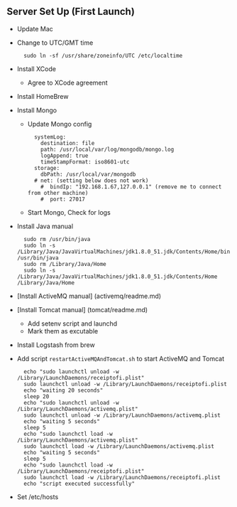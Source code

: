 ## Server Set Up (First Launch)

- Update Mac
- Change to UTC/GMT time 

        sudo ln -sf /usr/share/zoneinfo/UTC /etc/localtime
         
- Install XCode
  - Agree to XCode agreement
- Install HomeBrew
- Install Mongo
  - Update Mongo config
  
          systemLog:
            destination: file
            path: /usr/local/var/log/mongodb/mongo.log
            logAppend: true
            timeStampFormat: iso8601-utc
          storage:
            dbPath: /usr/local/var/mongodb
          # net: (setting below does not work)
            #  bindIp: "192.168.1.67,127.0.0.1" (remove me to connect from other machine)
            #  port: 27017

  - Start Mongo, Check for logs 
- Install Java manual

        sudo rm /usr/bin/java
        sudo ln -s /Library/Java/JavaVirtualMachines/jdk1.8.0_51.jdk/Contents/Home/bin/java /usr/bin/java
        sudo rm /Library/Java/Home
        sudo ln -s /Library/Java/JavaVirtualMachines/jdk1.8.0_51.jdk/Contents/Home /Library/Java/Home

- [Install ActiveMQ manual] (activemq/readme.md)
- [Install Tomcat manual] (tomcat/readme.md)
  - Add setenv script and launchd
  - Mark them as excutable
  
- Install Logstash from brew
- Add script `restartActiveMQAndTomcat.sh` to start ActiveMQ and Tomcat

        echo "sudo launchctl unload -w /Library/LaunchDaemons/receiptofi.plist"
        sudo launchctl unload -w /Library/LaunchDaemons/receiptofi.plist
        echo "waiting 20 seconds"
        sleep 20
        echo "sudo launchctl unload -w /Library/LaunchDaemons/activemq.plist"
        sudo launchctl unload -w /Library/LaunchDaemons/activemq.plist
        echo "waiting 5 seconds"
        sleep 5
        echo "sudo launchctl load -w /Library/LaunchDaemons/activemq.plist"
        sudo launchctl load -w /Library/LaunchDaemons/activemq.plist
        echo "waiting 5 seconds"
        sleep 5
        echo "sudo launchctl load -w /Library/LaunchDaemons/receiptofi.plist"
        sudo launchctl load -w /Library/LaunchDaemons/receiptofi.plist
        echo "script executed successfully"
        
- Set /etc/hosts        

